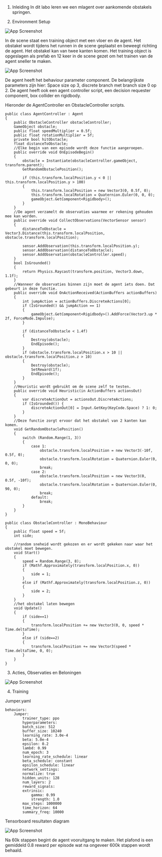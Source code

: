1. Inleiding
In dit labo leren we een mlagent over aankomende obstakels springen.

2. Environment Setup
 
![App Screenshot](/images/scene.png)

In de scene staat een training object met een vloer en de agent. Het obstakel wordt tijdens het runnen in de scene geplaatst en beweegt richting de agent. Het obstakel kan van twee kanten komen. Het training object is opgeslagen als prefab en 12 keer in  de scene gezet om het trainen van de agent sneller te maken.

![App Screenshot](/images/components.png)

De agent heeft het behaviour parameter component. De belangrijkste parameters zijn hier: Space size op 3, discrete branch met branch size 0 op 2.
De agent heeft ook een agent controller script, een decision requester component, box collider en rigidbody.


Hieronder de AgentController en ObstacleController scripts.

    public class AgentController : Agent
    {
        public ObstacleController obstacleController;
        GameObject obstacle;
        public float speedMultiplier = 0.5f;
        public float rotationMultiplier = 5f;
        private bool hitObstacle;
        float distanceToObstacle;
        //Elke begin van een episode wordt deze functie aangeroepen.
        public override void OnEpisodeBegin()
        {
            obstacle = Instantiate(obstacleController.gameObject, transform.parent);
            GetRandomObstaclePosition();

            if (this.transform.localPosition.y < 0 || this.transform.localPosition.y > 100)
            {
                this.transform.localPosition = new Vector3(0, 0.5f, 0);
                this.transform.localRotation = Quaternion.Euler(0, 0, 0);
                gameObject.GetComponent<Rigidbody>();
            }
        }
        //De agent verzamelt de observaties waarmee er rekening gehouden mee kan worden.
        public override void CollectObservations(VectorSensor sensor)
        {
            distanceToObstacle = Vector3.Distance(this.transform.localPosition, obstacle.transform.localPosition);
            
            sensor.AddObservation(this.transform.localPosition.y);
            sensor.AddObservation(distanceToObstacle);
            sensor.AddObservation(obstacleController.speed);
        }
        bool IsGrounded()
        {
            return Physics.Raycast(transform.position, Vector3.down, 1.1f);
        }
        //Wanneer de observaties binnen zijn moet de agent iets doen. Dat gebeurt in deze functie.
        public override void OnActionReceived(ActionBuffers actionBuffers)
        {
            int jumpAction = actionBuffers.DiscreteActions[0];
            if (IsGrounded() && jumpAction == 1)
            {
                gameObject.GetComponent<Rigidbody>().AddForce(Vector3.up * 2f, ForceMode.Impulse);
            }
            
            if (distanceToObstacle < 1.4f)
            {
                Destroy(obstacle);
                EndEpisode();
            }
            if (obstacle.transform.localPosition.x > 10 || obstacle.transform.localPosition.z > 10)
            {
                Destroy(obstacle);
                SetReward(1f);
                EndEpisode();
            }
        }
        //Heuristic wordt gebruikt om de scene zelf te testen.
        public override void Heuristic(in ActionBuffers actionsOut)
        {
            var discreteActionOut = actionsOut.DiscreteActions;
            if (IsGrounded()) {
                discreteActionOut[0] = Input.GetKey(KeyCode.Space) ? 1: 0;
            }
        }
        //Deze functie zorgt ervoor dat het obstakel van 2 kanten kan komen.
        void GetRandomObstaclePosition()
        {
            switch (Random.Range(1, 3))
            {
                case 1:
                    obstacle.transform.localPosition = new Vector3(-10f, 0.5f, 0);
                    obstacle.transform.localRotation = Quaternion.Euler(0, 0, 0);
                    break;
                case 2:
                    obstacle.transform.localPosition = new Vector3(0, 0.5f, -10f);
                    obstacle.transform.localRotation = Quaternion.Euler(0, 90, 0);
                    break;
                default:
                    break;
            }
        }
    }

    public class ObstacleController : MonoBehaviour
    {
        public float speed = 5f;
        int side;
        
        //random sneheid wordt gekozen en er wordt gekeken naar waar het obstakel moet bewegen.
        void Start()
        {
            speed = Random.Range(3, 8);
            if (Mathf.Approximately(transform.localPosition.x, 0))
            {
                side = 1;
            }
            else if (Mathf.Approximately(transform.localPosition.z, 0))
            {
                side = 2;
            }
        }
        //het obstakel laten bewegen
        void Update()
        {
            if (side==1)
            {
                transform.localPosition += new Vector3(0, 0, speed * Time.deltaTime);
            }
            else if (side==2)
            {
                transform.localPosition += new Vector3(speed * Time.deltaTime, 0, 0);
            }
        }
    }

3. Acties, Observaties en Beloningen

![App Screenshot](/images/tabel.png)

4. Training

Jumper.yaml

    behaviors:
        Jumper:
            trainer_type: ppo
            hyperparameters:
            batch_size: 512
            buffer_size: 10240
            learning_rate: 3.0e-4
            beta: 5.0e-4
            epsilon: 0.2
            lambd: 0.99
            num_epoch: 3
            learning_rate_schedule: linear
            beta_schedule: constant
            epsilon_schedule: linear
            network_settings:
            normalize: true
            hidden_units: 128
            num_layers: 2
            reward_signals:
            extrinsic:
                gamma: 0.99
                strength: 1.0
            max_steps: 1000000
            time_horizon: 64
            summary_freq: 10000

Tensorboard resultaten diagram

![App Screenshot](/images/tensorboard.png)

Na 60k stappen begint de agent vooruitgang te maken. Het plafond is een gemiddeld 0.8 reward per episode wat na ongeveer 600k stappen wordt behaald.
